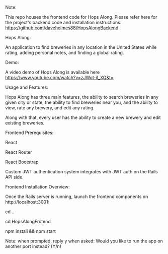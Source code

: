Note:

This repo houses the frontend code for Hops Along. Please refer here for the project's backend code and installation instructions. https://github.com/daveholmes88/HopsAlongBackend

Hops Along:

An application to find breweries in any location in the United States while rating, adding personal notes, and finding a global rating.

Demo:

A video demo of Hops Along is available here https://www.youtube.com/watch?v=zJWot-iI_XQ&t=

Usage and Features:

Hops Along has three main features, the ability to search breweries in any given city or state, the ability to find breweries near you, and the ability to view, rate any brewery, and edit any rating.

Along with that, every user has the ability to create a new brewery and edit existing breweries.

Frontend Prerequisites:

React

React Router

React Bootstrap

Custom JWT authentication system integrates with JWT auth on the Rails API side.

Frontend Installation Overview:

Once the Rails server is running, launch the frontend components on http://localhost:3001:

cd ..

cd HopsAlongFrotend

npm install && npm start

Note: when prompted, reply y when asked: Would you like to run the app on another port instead? (Y/n)

